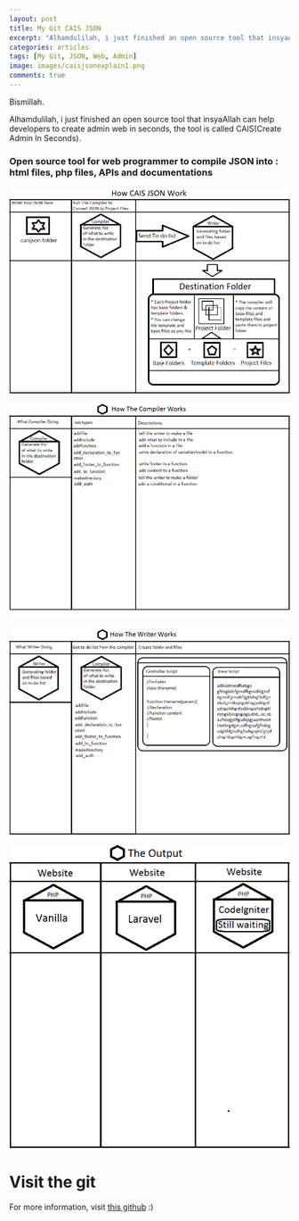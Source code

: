 ```yaml
---
layout: post
title: My Git CAIS JSON
excerpt: "Alhamdulilah, i just finished an open source tool that insyaAllah can help developers to create admin web in seconds, the tool is called CAIS(Create Admin In Seconds)."
categories: articles
tags: [My Git, JSON, Web, Admin]
image: images/caisjsonexplain1.png
comments: true
---
```


Bismillah.

Alhamdulilah, i just finished an open source tool that insyaAllah can help developers to create admin web in seconds, the tool is called CAIS(Create Admin In Seconds).


### Open source tool for web programmer to compile JSON into : html files, php files, APIs and documentations

![caisjsonexplain1](/images/caisjsonexplain1.png)

![caisjsonexplain2](/images/caisjsonexplain2.png)

![caisjsonexplain3](/images/caisjsonexplain3.png)

![caisjsonexplain4](/images/caisjsonexplain4.png)

# Visit the git

For more information, visit [this github](https://anhartasman.github.io/caisjson) :)
